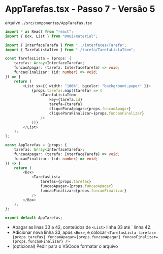 # AppTarefas.tsx - Passo 7 - Versão 5


arquivo `./src/componentes/AppTarefas.tsx`
```ts
import * as React from "react";
import { Box, List } from "@mui/material";

import { InterfaceTarefa } from "../interfaces/Tarefa";
import { TarefaListaItem } from "./tarefa/TarefaListaItem";

const TarefasLista = (props: {
	tarefas: Array<InterfaceTarefa>;
	funcaoApagar: (tarefa: InterfaceTarefa) => void;
	funcaoFinalizar: (id: number) => void;
}) => {
	return (
		<List sx={{ width: "100%", bgcolor: "background.paper" }}>
			{props.tarefas.map((tarefa) => (
				<TarefaListaItem
					key={tarefa.id}
					tarefa={tarefa}
					cliqueParaApagar={props.funcaoApagar}
					cliqueParaFinalizar={props.funcaoFinalizar}
				/>
			))}
		</List>
	);
};

const AppTarefas = (props: {
	tarefas: Array<InterfaceTarefa>;
	funcaoApagar: (tarefa: InterfaceTarefa) => void;
	funcaoFinalizar: (id: number) => void;
}) => {
	return (
		<Box>
			<TarefasLista
				tarefas={props.tarefas}
				funcaoApagar={props.funcaoApagar}
				funcaoFinalizar={props.funcaoFinalizar}
			/>
		</Box>
	);
};

export default AppTarefas;

```

- Apagar as linas 33 a 42, conteúdos de `<List>` linha 33 até `</List> linha 42.
- Adicionar nova linha 33, após `<Box>`, e colocar `<TarefasLista tarefas={props.tarefas} funcaoApagar={props.funcaoApagar} funcaoFinalizar={props.funcaoFinalizar} />`
- (opticional) Pedir para o VSCode formatar o arquivo
